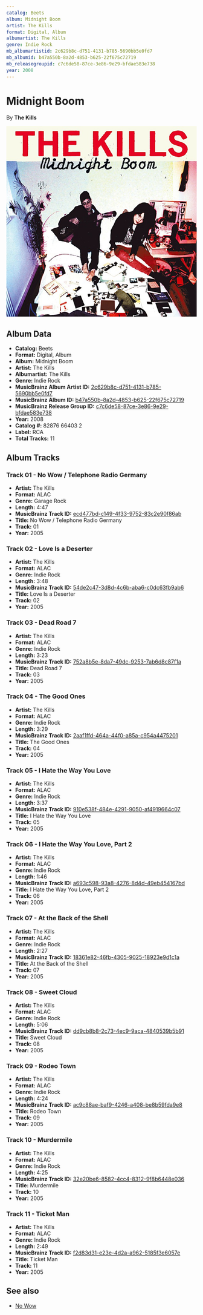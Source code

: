 ```yaml
---
catalog: Beets
album: Midnight Boom
artist: The Kills
format: Digital, Album
albumartist: The Kills
genre: Indie Rock
mb_albumartistid: 2c629b8c-d751-4131-b785-5690bb5e0fd7
mb_albumid: b47a550b-8a2d-4853-b625-22f675c72719
mb_releasegroupid: c7c6de58-87ce-3e86-9e29-bfdae583e738
year: 2008
---
```


# Midnight Boom

By **The Kills**

![](../../assets/beetscovers/The_Kills-Midnight_Boom.jpg)

## Album Data

- **Catalog:** Beets
- **Format:** Digital, Album
- **Album:** Midnight Boom
- **Artist:** The Kills
- **Albumartist:** The Kills
- **Genre:** Indie Rock
- **MusicBrainz Album Artist ID:** [2c629b8c-d751-4131-b785-5690bb5e0fd7](https://musicbrainz.org/artist/2c629b8c-d751-4131-b785-5690bb5e0fd7)
- **MusicBrainz Album ID:** [b47a550b-8a2d-4853-b625-22f675c72719](https://musicbrainz.org/release/b47a550b-8a2d-4853-b625-22f675c72719)
- **MusicBrainz Release Group ID:** [c7c6de58-87ce-3e86-9e29-bfdae583e738](https://musicbrainz.org/release-group/c7c6de58-87ce-3e86-9e29-bfdae583e738)
- **Year:** 2008
- **Catalog #:** 82876 66403 2
- **Label:** RCA
- **Total Tracks:** 11

## Album Tracks

### Track 01 - No Wow / Telephone Radio Germany

- **Artist:** The Kills
- **Format:** ALAC
- **Genre:** Garage Rock
- **Length:** 4:47
- **MusicBrainz Track ID:** [ecd477bd-c149-4f33-9752-83c2e90f86ab](https://musicbrainz.org/recording/ecd477bd-c149-4f33-9752-83c2e90f86ab)
- **Title:** No Wow / Telephone Radio Germany
- **Track:** 01
- **Year:** 2005

### Track 02 - Love Is a Deserter

- **Artist:** The Kills
- **Format:** ALAC
- **Genre:** Indie Rock
- **Length:** 3:48
- **MusicBrainz Track ID:** [54de2c47-3d8d-4c6b-aba6-c0dc63fb9ab6](https://musicbrainz.org/recording/54de2c47-3d8d-4c6b-aba6-c0dc63fb9ab6)
- **Title:** Love Is a Deserter
- **Track:** 02
- **Year:** 2005

### Track 03 - Dead Road 7

- **Artist:** The Kills
- **Format:** ALAC
- **Genre:** Indie Rock
- **Length:** 3:23
- **MusicBrainz Track ID:** [752a8b5e-8da7-49dc-9253-7ab6d8c87f1a](https://musicbrainz.org/recording/752a8b5e-8da7-49dc-9253-7ab6d8c87f1a)
- **Title:** Dead Road 7
- **Track:** 03
- **Year:** 2005

### Track 04 - The Good Ones

- **Artist:** The Kills
- **Format:** ALAC
- **Genre:** Indie Rock
- **Length:** 3:29
- **MusicBrainz Track ID:** [2aaf1ffd-464a-44f0-a85a-c954a4475201](https://musicbrainz.org/recording/2aaf1ffd-464a-44f0-a85a-c954a4475201)
- **Title:** The Good Ones
- **Track:** 04
- **Year:** 2005

### Track 05 - I Hate the Way You Love

- **Artist:** The Kills
- **Format:** ALAC
- **Genre:** Indie Rock
- **Length:** 3:37
- **MusicBrainz Track ID:** [910e538f-484e-4291-9050-af4919664c07](https://musicbrainz.org/recording/910e538f-484e-4291-9050-af4919664c07)
- **Title:** I Hate the Way You Love
- **Track:** 05
- **Year:** 2005

### Track 06 - I Hate the Way You Love, Part 2

- **Artist:** The Kills
- **Format:** ALAC
- **Genre:** Indie Rock
- **Length:** 1:46
- **MusicBrainz Track ID:** [a693c598-93a8-4276-8d4d-49eb454167bd](https://musicbrainz.org/recording/a693c598-93a8-4276-8d4d-49eb454167bd)
- **Title:** I Hate the Way You Love, Part 2
- **Track:** 06
- **Year:** 2005

### Track 07 - At the Back of the Shell

- **Artist:** The Kills
- **Format:** ALAC
- **Genre:** Indie Rock
- **Length:** 2:27
- **MusicBrainz Track ID:** [18361e82-46fb-4305-9025-18923e9d1c1a](https://musicbrainz.org/recording/18361e82-46fb-4305-9025-18923e9d1c1a)
- **Title:** At the Back of the Shell
- **Track:** 07
- **Year:** 2005

### Track 08 - Sweet Cloud

- **Artist:** The Kills
- **Format:** ALAC
- **Genre:** Indie Rock
- **Length:** 5:06
- **MusicBrainz Track ID:** [dd9cb8b8-2c73-4ec9-9aca-4840539b5b91](https://musicbrainz.org/recording/dd9cb8b8-2c73-4ec9-9aca-4840539b5b91)
- **Title:** Sweet Cloud
- **Track:** 08
- **Year:** 2005

### Track 09 - Rodeo Town

- **Artist:** The Kills
- **Format:** ALAC
- **Genre:** Indie Rock
- **Length:** 4:24
- **MusicBrainz Track ID:** [ac9c88ae-baf9-4246-a408-be8b59fda9e8](https://musicbrainz.org/recording/ac9c88ae-baf9-4246-a408-be8b59fda9e8)
- **Title:** Rodeo Town
- **Track:** 09
- **Year:** 2005

### Track 10 - Murdermile

- **Artist:** The Kills
- **Format:** ALAC
- **Genre:** Indie Rock
- **Length:** 4:25
- **MusicBrainz Track ID:** [32e20be6-8582-4cc4-8312-9f8b6448e036](https://musicbrainz.org/recording/32e20be6-8582-4cc4-8312-9f8b6448e036)
- **Title:** Murdermile
- **Track:** 10
- **Year:** 2005

### Track 11 - Ticket Man

- **Artist:** The Kills
- **Format:** ALAC
- **Genre:** Indie Rock
- **Length:** 2:49
- **MusicBrainz Track ID:** [f2d83d31-e23e-4d2a-a962-5185f3e6057e](https://musicbrainz.org/recording/f2d83d31-e23e-4d2a-a962-5185f3e6057e)
- **Title:** Ticket Man
- **Track:** 11
- **Year:** 2005


## See also

- [No Wow](No_Wow.md)
